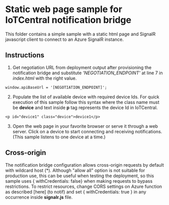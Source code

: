 # Static web page sample for IoTCentral notification bridge

This folder contains a simple sample with a static html page and SignalR javascript client to connect to an Azure SignalR instance.

## Instructions

1. Get negotiation URL from deployment output after provisioning the notification bridge and substitute *'NEGOTIATION_ENDPOINT'* at line 7 in *index.html* with the right value.

```
window.apiBaseUrl = '[NEGOTIATION_ENDPOINT]';
```

2. Populate the list of available device with required device Ids. For quick execution of this sample follow this syntax where the class name must be **device** and text inside **p** tag represents the device Id in IoTCentral.
```
<p id="device1" class="device">device1</p>
```

3. Open the web page in your favorite browser or serve it through a web server. Click on a device to start connecting and receiving notifications.
(This sample listens to one device at a time.)

## Cross-origin

The notification bridge configuration allows cross-origin requests by default with wildcard host (*). Although "allow all" option is not suitable for production use, this can be useful when testing the deployment, so this sample uses { withCredentials: false} when making requests to bypass restrictions.
To restrict resources, change CORS settings on Azure function as described [here] (to notif) and set { withCredentials: true } in any occurrence inside **signalr.js** file.